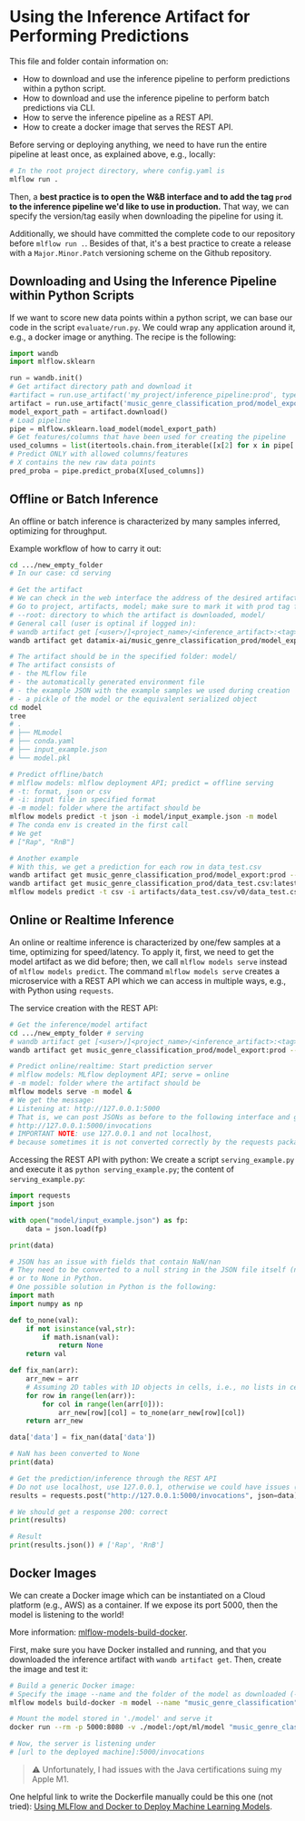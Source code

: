 # Using the Inference Artifact for Performing Predictions

This file and folder contain information on:

- How to download and use the inference pipeline to perform predictions within a python script.
- How to download and use the inference pipeline to perform batch predictions via CLI.
- How to serve the inference pipeline as a REST API.
- How to create a docker image that serves the REST API.

Before serving or deploying anything, we need to have run the entire pipeline at least once, as explained above, e.g., locally:

```bash
# In the root project directory, where config.yaml is
mlflow run .
```

Then, a **best practice is to open the W&B interface and to add the tag `prod` to the inference pipeline we'd like to use in production.** That way, we can specify the version/tag easily when downloading the pipeline for using it.

Additionally, we should have committed the complete code to our repository before `mlflow run .`. Besides of that, it's a best practice to create a release with a `Major.Minor.Patch` versioning scheme on the Github repository.

## Downloading and Using the Inference Pipeline within Python Scripts

If we want to score new data points within a python script, we can base our code in the script `evaluate/run.py`. We could wrap any application around it, e.g., a docker image or anything. The recipe is the following:

```python
import wandb
import mlflow.sklearn

run = wandb.init()
# Get artifact directory path and download it
#artifact = run.use_artifact('my_project/inference_pipeline:prod', type='pipeline')
artifact = run.use_artifact('music_genre_classification_prod/model_export:prod', type='pipeline')
model_export_path = artifact.download()
# Load pipeline
pipe = mlflow.sklearn.load_model(model_export_path)
# Get features/columns that have been used for creating the pipeline
used_columns = list(itertools.chain.from_iterable([x[2] for x in pipe['processor'].transformers]))
# Predict ONLY with allowed columns/features
# X contains the new raw data points
pred_proba = pipe.predict_proba(X[used_columns])
```

## Offline or Batch Inference

An offline or batch inference is characterized by many samples inferred, optimizing for throughput.

Example workflow of how to carry it out:

```bash
cd .../new_empty_folder
# In our case: cd serving

# Get the artifact
# We can check in the web interface the address of the desired artifact:
# Go to project, artifacts, model; make sure to mark it with prod tag for aligning with conventions
# --root: directory to which the artifact is downloaded, model/
# General call (user is optinal if logged in):
# wandb artifact get [<user>/]<project_name>/<inference_artifact>:<tag> --root model
wandb artifact get datamix-ai/music_genre_classification_prod/model_export:prod --root model

# The artifact should be in the specified folder: model/
# The artifact consists of
# - the MLflow file
# - the automatically generated environment file
# - the example JSON with the example samples we used during creation
# - a pickle of the model or the equivalent serialized object
cd model
tree
# .
# ├── MLmodel
# ├── conda.yaml
# ├── input_example.json
# └── model.pkl

# Predict offline/batch
# mlflow models: mlflow deployment API; predict = offline serving
# -t: format, json or csv
# -i: input file in specified format
# -m model: folder where the artifact should be
mlflow models predict -t json -i model/input_example.json -m model
# The conda env is created in the first call
# We get
# ["Rap", "RnB"]

# Another example
# With this, we get a prediction for each row in data_test.csv
wandb artifact get music_genre_classification_prod/model_export:prod --root model
wandb artifact get music_genre_classification_prod/data_test.csv:latest
mlflow models predict -t csv -i artifacts/data_test.csv/v0/data_test.csv -m model

```

## Online or Realtime Inference 

An online or realtime inference is characterized by one/few samples at a time, optimizing for speed/latency. To apply it, first, we need to get the model artifact as we did before; then, we call `mlflow models serve` instead of `mlflow models predict`. The command `mlflow models serve` creates a microservice with a REST API which we can access in multiple ways, e.g., with Python using `requests`.

The service creation with the REST API:

```bash
# Get the inference/model artifact
cd .../new_empty_folder # serving
# wandb artifact get [<user>/]<project_name>/<inference_artifact>:<tag> --root model
wandb artifact get music_genre_classification_prod/model_export:prod --root model # downloaded to folder model

# Predict online/realtime: Start prediction server 
# mlflow models: MLflow deployment API; serve = online
# -m model: folder where the artifact should be
mlflow models serve -m model &
# We get the message:
# Listening at: http://127.0.0.1:5000
# That is, we can post JSONs as before to the following interface and get predictions:
# http://127.0.0.1:5000/invocations
# IMPORTANT NOTE: use 127.0.0.1 and not localhost,
# because sometimes it is not converted correctly by the requests package
```

Accessing the REST API with python: We create a script `serving_example.py` and execute it as `python serving_example.py`; the content of `serving_example.py`:

```python
import requests
import json

with open("model/input_example.json") as fp:
    data = json.load(fp)

print(data)

# JSON has an issue with fields that contain NaN/nan
# They need to be converted to a null string in the JSON file itself (nan -> null)
# or to None in Python.
# One possible solution in Python is the following:
import math
import numpy as np

def to_none(val):
    if not isinstance(val,str):
        if math.isnan(val):
            return None
    return val

def fix_nan(arr):
    arr_new = arr
    # Assuming 2D tables with 1D objects in cells, i.e., no lists in cells
    for row in range(len(arr)):
        for col in range(len(arr[0])):
            arr_new[row][col] = to_none(arr_new[row][col])
    return arr_new

data['data'] = fix_nan(data['data'])

# NaN has been converted to None
print(data)

# Get the prediction/inference through the REST API
# Do not use localhost, use 127.0.0.1, otherwise we could have issues (403 response)
results = requests.post("http://127.0.0.1:5000/invocations", json=data)

# We should get a response 200: correct
print(results)

# Result
print(results.json()) # ['Rap', 'RnB']
```

## Docker Images

We can create a Docker image which can be instantiated on a Cloud platform (e.g., AWS) as a container. If we expose its port 5000, then the model is listening to the world!

More information: [mlflow-models-build-docker](https://mlflow.org/docs/latest/cli.html#mlflow-models-build-docker).

First, make sure you have Docker installed and running, and that you downloaded the inference artifact with `wandb artifact get`. Then, create the image and test it:

```bash
# Build a generic Docker image:
# Specify the image --name and the folder of the model as downloaded (-m)
mlflow models build-docker -m model --name "music_genre_classification"

# Mount the model stored in './model' and serve it
docker run --rm -p 5000:8080 -v ./model:/opt/ml/model "music_genre_classification"

# Now, the server is listening under
# [url to the deployed machine]:5000/invocations
```

> :warning: Unfortunately, I had issues with the Java certifications suing my Apple M1.

One helpful link to write the Dockerfile manually could be this one (not tried): [Using MLFlow and Docker to Deploy Machine Learning Models](https://medium.com/@paul.bendevis/using-mlflow-and-docker-to-deploy-machine-learning-models-4f7888005e24).
